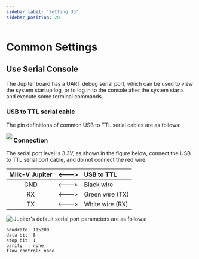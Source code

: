 ```yaml
---
sidebar_label: 'Setting Up'
sidebar_position: 20
---
```


# Common Settings

## Use Serial Console

The Jupiter board has a UART debug serial port, which can be used to view the system startup log, or to log in to the console after the system starts and execute some terminal commands.

### USB to TTL serial cable

The pin definitions of common USB to TTL serial cables are as follows:

<Image src='/docs/common/usb2ttl.webp' maxWidth='100%' align='left' />

### Connection

The serial port level is 3.3V, as shown in the figure below, connect the USB to TTL serial port cable, and do not connect the red wire.

<div className='gpio_style'>

| Milk-V Jupiter  | \<---> | USB to TTL      |
|:---------------:|:------:|:----------------|
| GND             | \<---> | Black wire      |
| RX              | \<---> | Green wire (TX) |
| TX              | \<---> | White wire (RX) |

</div>

<Image src='/docs/jupiter/jupiter-usb-to-ttl.webp' maxWidth='100%' align='left' />

Jupiter's default serial port parameters are as follows:
```
baudrate: 115200
data bit: 8
stop bit: 1
parity  : none
flow control: none
```
